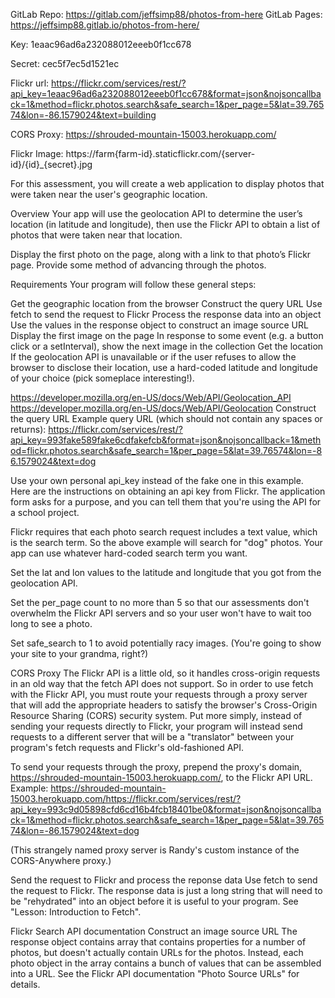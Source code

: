 GitLab Repo: https://gitlab.com/jeffsimp88/photos-from-here
GitLab Pages: https://jeffsimp88.gitlab.io/photos-from-here/

Key:
1eaac96ad6a232088012eeeb0f1cc678

Secret:
cec5f7ec5d1521ec

Flickr url:
https://flickr.com/services/rest/?api_key=1eaac96ad6a232088012eeeb0f1cc678&format=json&nojsoncallback=1&method=flickr.photos.search&safe_search=1&per_page=5&lat=39.76574&lon=-86.1579024&text=building

CORS Proxy:
https://shrouded-mountain-15003.herokuapp.com/

Flickr Image:
https://farm{farm-id}.staticflickr.com/{server-id}/{id}_{secret}.jpg


For this assessment, you will create a web application to display photos that were taken near the user's geographic location.

Overview
Your app will use the geolocation API to determine the user’s location (in latitude and longitude), then use the Flickr API to obtain a list of photos that were taken near that location.

Display the first photo on the page, along with a link to that photo’s Flickr page. Provide some method of advancing through the photos.

Requirements
Your program will follow these general steps:

Get the geographic location from the browser
Construct the query URL
Use fetch to send the request to Flickr
Process the response data into an object
Use the values in the response object to construct an image source URL
Display the first image on the page
In response to some event (e.g. a button click or a setInterval), show the next image in the collection
Get the location
If the geolocation API is unavailable or if the user refuses to allow the browser to disclose their location, use a hard-coded latitude and longitude of your choice (pick someplace interesting!).

https://developer.mozilla.org/en-US/docs/Web/API/Geolocation_API
https://developer.mozilla.org/en-US/docs/Web/API/Geolocation
Construct the query URL
Example query URL (which should not contain any spaces or returns):
https://flickr.com/services/rest/?api_key=993fake589fake6cdfakefcb&format=json&nojsoncallback=1&method=flickr.photos.search&safe_search=1&per_page=5&lat=39.76574&lon=-86.1579024&text=dog

Use your own personal api_key instead of the fake one in this example. Here are the instructions on obtaining an api key from Flickr. The application form asks for a purpose, and you can tell them that you're using the API for a school project.

Flickr requires that each photo search request includes a text value, which is the search term. So the above example will search for "dog" photos. Your app can use whatever hard-coded search term you want.

Set the lat and lon values to the latitude and longitude that you got from the geolocation API.

Set the per_page count to no more than 5 so that our assessments don't overwhelm the Flickr API servers and so your user won't have to wait too long to see a photo.

Set safe_search to 1 to avoid potentially racy images. (You're going to show your site to your grandma, right?)

CORS Proxy
The Flickr API is a little old, so it handles cross-origin requests in an old way that the fetch API does not support. So in order to use fetch with the Flickr API, you must route your requests through a proxy server that will add the appropriate headers to satisfy the browser's Cross-Origin Resource Sharing (CORS) security system. Put more simply, instead of sending your requests directly to Flickr, your program will instead send requests to a different server that will be a "translator" between your program's fetch requests and Flickr's old-fashioned API.

To send your requests through the proxy, prepend the proxy's domain, https://shrouded-mountain-15003.herokuapp.com/, to the Flickr API URL. Example: https://shrouded-mountain-15003.herokuapp.com/https://flickr.com/services/rest/?api_key=993c9d05898cfd6cd16b4fcb18401be0&format=json&nojsoncallback=1&method=flickr.photos.search&safe_search=1&per_page=5&lat=39.76574&lon=-86.1579024&text=dog

(This strangely named proxy server is Randy's custom instance of the CORS-Anywhere proxy.)

Send the request to Flickr and process the reponse data
Use fetch to send the request to Flickr. The response data is just a long string that will need to be "rehydrated" into an object before it is useful to your program. See "Lesson: Introduction to Fetch".

Flickr Search API documentation
Construct an image source URL
The response object contains array that contains properties for a number of photos, but doesn't actually contain URLs for the photos. Instead, each photo object in the array contains a bunch of values that can be assembled into a URL. See the Flickr API documentation "Photo Source URLs" for details.